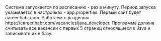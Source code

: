 Система запускается по расписанию - раз в минуту.
Период запуска указывается в настройках - app.properties. 
Первый сайт будет career.habr.com. 
Работаем с разделом https://career.habr.com/vacancies/java_developer.
Программа должна считывать все вакансии c первых 5 страниц относящиеся к Java и записывать их в базу.